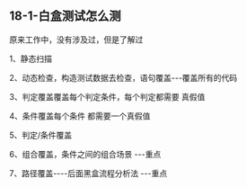## 18-1-白盒测试怎么测

原来工作中，没有涉及过，但是了解过

1、静态扫描

2、动态检查，构造测试数据去检查，语句覆盖---覆盖所有的代码

3、判定覆盖覆盖每个判定条件，每个判定都需要  真假值

4、条件覆盖每个条件 都需要一个真假值

5、判定/条件覆盖

6、组合覆盖，条件之间的组合场景  ---重点

7、路径覆盖----后面黑盒流程分析法  ---重点
